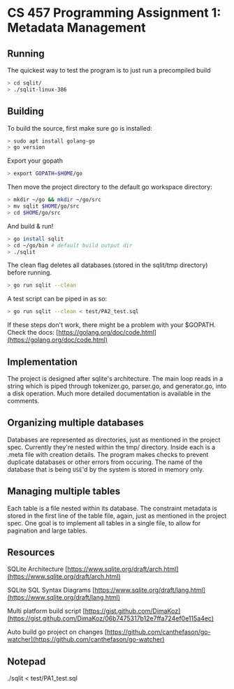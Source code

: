 <!-- markdownlint-disablee -->
# CS 457 Programming Assignment 1: Metadata Management

## Running
The quickest way to test the program is to just run a precompiled build

```sh
> cd sqlit/
> ./sqlit-linux-386
```

## Building

To build the source, first make sure go is installed:

```sh
> sudo apt install golang-go
> go version
```

Export your gopath

```sh
> export GOPATH=$HOME/go
```

Then move the project directory to the default go workspace directory:

```sh
> mkdir ~/go && mkdir ~/go/src
> mv sqlit $HOME/go/src
> cd $HOME/go/src
```

And build & run!

```sh
> go install sqlit
> cd ~/go/bin # default build output dir
> ./sqlit
```

The clean flag  deletes all databases (stored in the sqlit/tmp directory) before running.

```sh
> go run sqlit --clean
```

A test script can be piped in as so:

```sh
> go run sqlit --clean < test/PA2_test.sql
```

If these steps don't work, there might be a problem with your $GOPATH. Check the docs:
[https://golang.org/doc/code.html](https://golang.org/doc/code.html)

## Implementation

The project is designed after sqlite's architecture. The main loop reads in a string which is piped through tokenizer.go, parser.go, and generator.go, into a disk operation. Much more detailed documentation is available in the comments.

## Organizing multiple databases

Databases are represented as directories, just as mentioned in the project spec. Currently they're nested within the tmp/ directory. Inside each is a .meta file with creation details. The program makes checks to prevent duplicate databases or other errors from occuring. The name of the database that is being `USE`'d by the system is stored in memory only.

## Managing multiple tables

Each table is a file nested within its database. The constraint metadata is stored in the first line of the table file, again, just as mentioned in the project spec. One goal is to implement all tables in a single file, to allow for pagination and large tables.


## Resources

SQLite Architecture
[https://www.sqlite.org/draft/arch.html](https://www.sqlite.org/draft/arch.html)

SQLite SQL Syntax Diagrams
[https://www.sqlite.org/draft/lang.html](https://www.sqlite.org/draft/lang.html)

Multi platform build script
[https://gist.github.com/DimaKoz](https://gist.github.com/DimaKoz/06b7475317b12e7ffa724ef0e115a4ec)

Auto build go project on changes [https://github.com/canthefason/go-watcher](https://github.com/canthefason/go-watcher)

## Notepad

./sqlit < test/PA1_test.sql